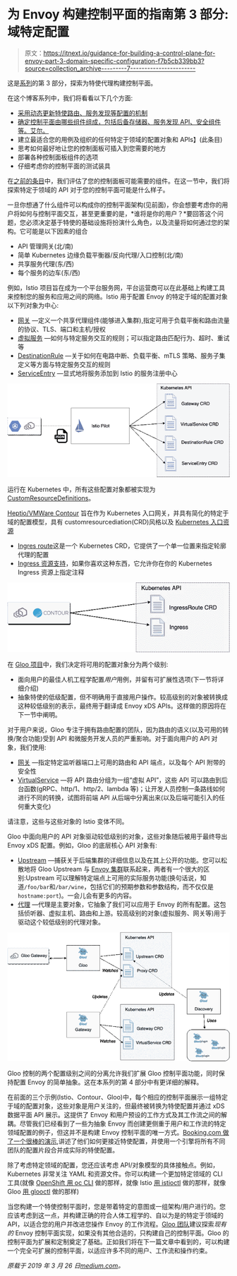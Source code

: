 # 为 Envoy 构建控制平面的指南第 3 部分:域特定配置

> 原文：<https://itnext.io/guidance-for-building-a-control-plane-for-envoy-part-3-domain-specific-configuration-f7b5cb339bb3?source=collection_archive---------7----------------------->

这是[系列](https://medium.com/solo-io/guidance-for-building-a-control-plane-to-manage-envoy-proxy-at-the-edge-as-a-gateway-or-in-a-mesh-badb6c36a2af)的第 3 部分，探索为特使代理构建控制平面。

在这个博客系列中，我们将看看以下几个方面:

*   [采用动态更新特使路由、服务发现等配置的机制](https://medium.com/solo-io/guidance-for-building-a-control-plane-to-manage-envoy-proxy-at-the-edge-as-a-gateway-or-in-a-mesh-badb6c36a2af)
*   [确定控制平面由哪些组件组成，包括后备存储器、服务发现 API、安全组件等。艾尔。](https://medium.com/solo-io/guidance-for-building-a-control-plane-for-envoy-proxy-part-2-identify-components-2d0731b0d8a4)
*   建立最适合您的用例及组织的任何特定于领域的配置对象和 APIs】(此条目)
*   思考如何最好地让您的控制面板可插入到您需要的地方
*   部署各种控制面板组件的选项
*   仔细考虑你的控制平面的测试装具

在[之前的条目](https://medium.com/solo-io/guidance-for-building-a-control-plane-for-envoy-proxy-part-2-identify-components-2d0731b0d8a4)中，我们评估了您的控制面板可能需要的组件。在这一节中，我们将探索特定于领域的 API 对于您的控制平面可能是什么样子。

一旦你想通了什么组件可以构成你的控制平面架构(见前面)，你会想要考虑你的用户将如何与控制平面交互，甚至更重要的是，*谁将是你的用户？*要回答这个问题，您必须决定基于特使的基础设施将扮演什么角色，以及流量将如何通过您的架构。它可能是以下因素的组合

*   API 管理网关(北/南)
*   简单 Kubernetes 边缘负载平衡器/反向代理/入口控制(北/南)
*   共享服务代理(东/西)
*   每个服务的边车(东/西)

例如，Istio 项目旨在成为一个平台服务网，平台运营商可以在此基础上构建工具来控制您的服务和应用之间的网络。Istio 用于配置 Envoy 的特定于域的配置对象以下列对象为中心:

*   [网关](https://istio.io/docs/reference/config/istio.networking.v1alpha3/#Gateway) —定义一个共享代理组件(能够进入集群),指定可用于负载平衡和路由流量的协议、TLS、端口和主机/授权
*   [虚拟服务](https://istio.io/docs/reference/config/istio.networking.v1alpha3/#VirtualService) —如何与特定服务交互的规则；可以指定路由匹配行为、超时、重试等
*   [DestinationRule](https://istio.io/docs/reference/config/istio.networking.v1alpha3/#DestinationRule) —关于如何在电路中断、负载平衡、mTLS 策略、服务子集定义等方面与特定服务交互的规则
*   [ServiceEntry](https://istio.io/docs/reference/config/istio.networking.v1alpha3/#ServiceEntry) —显式地将服务添加到 Istio 的服务注册中心

![](img/ceaf83403ec3949bcae13c5c0d7ed0a0.png)

运行在 Kubernetes 中，所有这些配置对象都被实现为[CustomResourceDefinitions](https://kubernetes.io/docs/concepts/extend-kubernetes/api-extension/custom-resources/)。

[Heptio/VMWare Contour](https://github.com/heptio/contour) 旨在作为 Kubernetes 入口网关，并具有简化的特定于域的配置模型，具有 customresourcediation(CRD)风格以及 [Kubernetes 入口资源](https://kubernetes.io/docs/concepts/services-networking/ingress/)

*   [Ingres route](https://github.com/heptio/contour/blob/master/docs/ingressroute.md)这是一个 Kubernetes CRD，它提供了一个单一位置来指定轮廓代理的配置
*   [Ingress 资源支持](https://github.com/heptio/contour/blob/master/docs/annotations.md)，如果你喜欢这种东西，它允许你在你的 Kubernetes Ingress 资源上指定注释

![](img/70a27b1aa82ce7935f9bc71d804f0362.png)

在 [Gloo 项目](https://gloo.solo.io/)中，我们决定将可用的配置对象分为两个级别:

*   面向用户的最佳人机工程学配置*用户*用例，并留有可扩展性选项(下一节将详细介绍)
*   抽象特使的低级配置，但不明确用于直接用户操作。较高级别的对象被转换成这种较低级别的表示，最终用于翻译成 Envoy xDS APIs。这样做的原因将在下一节中阐明。

对于用户来说，Gloo 专注于拥有路由配置的团队，因为路由的语义(以及可用的转换/聚合功能)受到 API 和微服务开发人员的严重影响。对于面向用户的 API 对象，我们使用:

*   [网关](https://gloo.solo.io/v1/github.com/solo-io/gloo/projects/gateway/api/v1/gateway.proto.sk/) —指定特定监听器端口上可用的路由和 API 端点，以及每个 API 附带的安全性
*   [VirtualService](https://gloo.solo.io/v1/github.com/solo-io/gloo/projects/gateway/api/v1/virtual_service.proto.sk/) —将 API 路由分组为一组“虚拟 API”，这些 API 可以路由到后台函数(gRPC、http/1、http/2、lambda 等)；让开发人员控制一条路线如何进行不同的转换，试图将前端 API 从后端中分离出来(以及后端可能引入的任何重大变化)

请注意，这些与这些对象的 Istio 变体不同。

Gloo 中面向用户的 API 对象驱动较低级别的对象，这些对象随后被用于最终导出 Envoy xDS 配置。例如，Gloo 的底层核心 API 对象有:

*   [Upstream](https://gloo.solo.io/v1/github.com/solo-io/gloo/projects/gloo/api/v1/upstream.proto.sk/) —捕获关于后端集群的详细信息以及在其上公开的功能。您可以松散地将 Gloo Upstream 与 [Envoy 集群](https://www.envoyproxy.io/docs/envoy/latest/api-v2/api/v2/cds.proto)联系起来，两者有一个很大的区别:Upstream 可以理解特定端点上可用的实际服务功能(换句话说，知道`/foo/bar`和`/bar/wine`，包括它们的预期参数和参数结构，而不仅仅是`hostname:port`)。一会儿会有更多的内容。
*   [代理](https://gloo.solo.io/v1/github.com/solo-io/gloo/projects/gloo/api/v1/proxy.proto.sk/) —代理是主要对象，它抽象了我们可以应用于 Envoy 的所有配置。这包括侦听器、虚拟主机、路由和上游。较高级别的对象(虚拟服务、网关等)用于驱动这个较低级别的代理对象。

![](img/688d37aa54ea23e83fe412aaacbf37ef.png)

Gloo 控制的两个配置级别之间的分离允许我们扩展 Gloo 控制平面功能，同时保持配置 Envoy 的简单抽象。这在本系列的第 4 部分中有更详细的解释。

在前面的三个示例(Istio、Contour、Gloo)中，每个相应的控制平面展示一组特定于域的配置对象，这些对象是用户关注的，但最终被转换为特使配置并通过 xDS 数据平面 API 展示。这提供了 Envoy 和用户预设的工作方式及其工作流之间的解耦。尽管我们已经看到了一些为抽象 Envoy 而创建更侧重于用户和工作流的特定领域配置的例子，但这并不是构建 Envoy 控制平面的唯一方式。[Booking.com 做了一个很棒的演示](https://www.slideshare.net/IvanKruglov/ivan-kruglov-introducing-envoybased-service-mesh-at-bookingcom-version-7),讲述了他们如何更接近特使配置，并使用一个引擎将所有不同团队的配置片段合并成实际的特使配置。

除了考虑特定领域的配置，您还应该考虑 API/对象模型的具体接触点。例如，Kubernetes 非常关注 YAML 和资源文件。你可以构建一个更加特定领域的 CLI 工具(就像 [OpenShift 用 oc CLI](https://docs.openshift.com/enterprise/3.2/dev_guide/new_app.html#dev-guide-new-app) 做的那样，就像 Istio [用 istioctl](https://istio.io/docs/reference/commands/istioctl/) 做的那样，就像 Gloo [用 glooctl](https://gloo.solo.io/cli/glooctl/) 做的那样)

当您构建一个特使控制平面时，您是带着特定的意图或一组架构/用户进行的。您应该考虑到这一点，并构建正确的符合人体工程学的、自以为是的特定于领域的 API，以适合您的用户并改进您操作 Envoy 的工作流程。[Gloo 团队](https://github.com/solo-io/gloo/graphs/contributors)建议探索*现有的* Envoy 控制平面实现，如果没有其他合适的，只构建自己的控制平面。Gloo 的控制平面为扩展和定制奠定了基础。正如我们将在下一篇文章中看到的，可以构建一个完全可扩展的控制平面，以适应许多不同的用户、工作流和操作约束。

*原载于 2019 年 3 月 26 日*[*medium.com*](https://medium.com/solo-io/guidance-for-building-a-control-plane-for-envoy-part-3-domain-specific-configuration-c97e8124b9d1)*。*